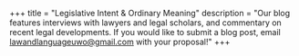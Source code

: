 +++
title = "Legislative Intent & Ordinary Meaning"
description = "Our blog features interviews with lawyers and legal scholars, and commentary on recent legal developments. If you would like to submit a blog post, email lawandlanguageuwo@gmail.com with your proposal!"
+++


